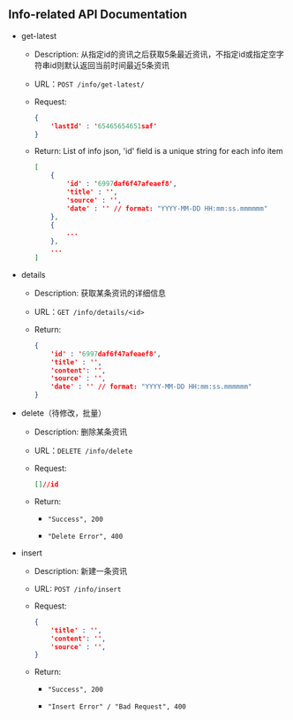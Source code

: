## Info-related API Documentation

* get-latest

  * Description:  从指定id的资讯之后获取5条最近资讯，不指定id或指定空字符串id则默认返回当前时间最近5条资讯

  * URL：`POST /info/get-latest/`

  * Request: 

    ```json
    {
        'lastId' : '65465654651saf'
    }
    ```

  * Return: List of info json, 'id' field is a unique string for each info item

    ```json
    [
        {
            'id' : '6997daf6f47afeaef8',
            'title' : '',
            'source' : '',
            'date' : '' // format: "YYYY-MM-DD HH:mm:ss.mmmmmm"
        },
        {
            ...
        },
        ...
    ]
    ```

  

* details

  * Description: 获取某条资讯的详细信息

  * URL：`GET /info/details/<id>`

  * Return: 

    ```json
    {
        'id' : '6997daf6f47afeaef8',
        'title' : '',
        'content': '',
        'source' : '',
        'date' : '' // format: "YYYY-MM-DD HH:mm:ss.mmmmmm"
    }
    
    ```

* delete（待修改，批量）

  * Description: 删除某条资讯

  * URL：`DELETE /info/delete`

  * Request:
     
     ```json
     []//id
     ```
     
     
     
  * Return: 
     
     * `"Success", 200`
     
     * `"Delete Error", 400`
     

* insert

  * Description: 新建一条资讯

  * URL: `POST /info/insert`

  * Request:

    ```json
    {
        'title' : '',
        'content': '',
        'source' : '',
    }
    
    ```

  * Return:

    * `"Success", 200`

    * `"Insert Error" / "Bad Request", 400`

